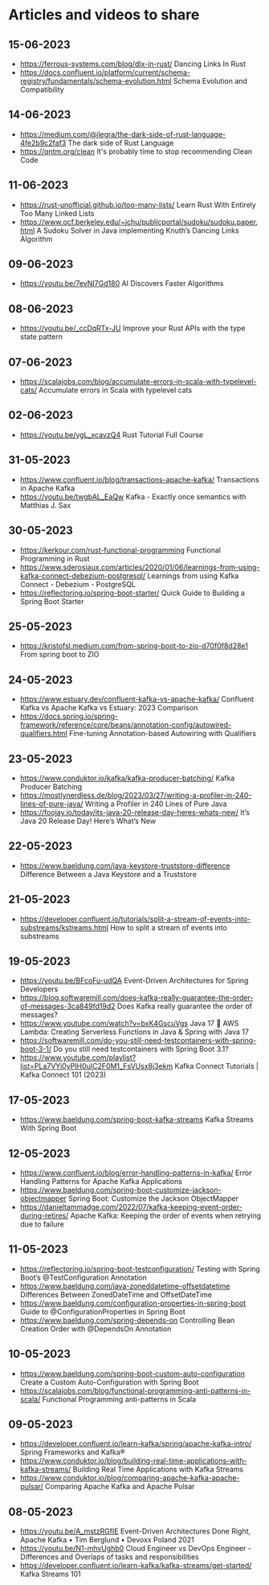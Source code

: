 # Articles and videos to share

## 15-06-2023

- https://ferrous-systems.com/blog/dlx-in-rust/ Dancing Links In Rust
- https://docs.confluent.io/platform/current/schema-registry/fundamentals/schema-evolution.html Schema Evolution and Compatibility

## 14-06-2023

- https://medium.com/@ilegra/the-dark-side-of-rust-language-4fe2b9c2faf3 The dark side of Rust Language
- https://qntm.org/clean It's probably time to stop recommending Clean Code

## 11-06-2023

- https://rust-unofficial.github.io/too-many-lists/ Learn Rust With Entirely Too Many Linked Lists
- https://www.ocf.berkeley.edu/~jchu/publicportal/sudoku/sudoku.paper.html A Sudoku Solver in Java implementing Knuth’s Dancing Links Algorithm

## 09-06-2023

- https://youtu.be/7evNI7Gd180 AI Discovers Faster Algorithms

## 08-06-2023

- https://youtu.be/_ccDqRTx-JU Improve your Rust APIs with the type state pattern

## 07-06-2023

- https://scalajobs.com/blog/accumulate-errors-in-scala-with-typelevel-cats/ Accumulate errors in Scala with typelevel cats

## 02-06-2023

- https://youtu.be/ygL_xcavzQ4 Rust Tutorial Full Course

## 31-05-2023

- https://www.confluent.io/blog/transactions-apache-kafka/ Transactions in Apache Kafka
- https://youtu.be/twgbAL_EaQw Kafka - Exactly once semantics with Matthias J. Sax

## 30-05-2023

- https://kerkour.com/rust-functional-programming Functional Programming in Rust
- https://www.sderosiaux.com/articles/2020/01/06/learnings-from-using-kafka-connect-debezium-postgresql/ Learnings from using Kafka Connect - Debezium - PostgreSQL
- https://reflectoring.io/spring-boot-starter/ Quick Guide to Building a Spring Boot Starter

## 25-05-2023

- https://kristofsl.medium.com/from-spring-boot-to-zio-d70f0f8d28e1 From spring boot to ZIO

## 24-05-2023

- https://www.estuary.dev/confluent-kafka-vs-apache-kafka/ Confluent Kafka vs Apache Kafka vs Estuary: 2023 Comparison
- https://docs.spring.io/spring-framework/reference/core/beans/annotation-config/autowired-qualifiers.html Fine-tuning Annotation-based Autowiring with Qualifiers

## 23-05-2023

- https://www.conduktor.io/kafka/kafka-producer-batching/ Kafka Producer Batching
- https://mostlynerdless.de/blog/2023/03/27/writing-a-profiler-in-240-lines-of-pure-java/ Writing a Profiler in 240 Lines of Pure Java
- https://foojay.io/today/its-java-20-release-day-heres-whats-new/ It’s Java 20 Release Day! Here’s What’s New

## 22-05-2023

- https://www.baeldung.com/java-keystore-truststore-difference Difference Between a Java Keystore and a Truststore

## 21-05-2023

- https://developer.confluent.io/tutorials/split-a-stream-of-events-into-substreams/kstreams.html How to split a stream of events into substreams

## 19-05-2023

- https://youtu.be/BFcoFu-udQA Event-Driven Architectures for Spring Developers
- https://blog.softwaremill.com/does-kafka-really-guarantee-the-order-of-messages-3ca849fd19d2 Does Kafka really guarantee the order of messages?
- https://www.youtube.com/watch?v=bxK4GscuVgs Java 17 🤝 AWS Lambda: Creating Serverless Functions in Java & Spring with Java 17
- https://softwaremill.com/do-you-still-need-testcontainers-with-spring-boot-3-1/ Do you still need testcontainers with Spring Boot 3.1?
- https://www.youtube.com/playlist?list=PLa7VYi0yPIH0uIC2F0M1_FsVUsx8j3ekm Kafka Connect Tutorials | Kafka Connect 101 (2023)

## 17-05-2023

- https://www.baeldung.com/spring-boot-kafka-streams Kafka Streams With Spring Boot

## 12-05-2023

- https://www.confluent.io/blog/error-handling-patterns-in-kafka/ Error Handling Patterns for Apache Kafka Applications
- https://www.baeldung.com/spring-boot-customize-jackson-objectmapper Spring Boot: Customize the Jackson ObjectMapper
- https://danieltammadge.com/2022/07/kafka-keeping-event-order-during-retires/ Apache Kafka: Keeping the order of events when retrying due to failure

## 11-05-2023

- https://reflectoring.io/spring-boot-testconfiguration/ Testing with Spring Boot’s @TestConfiguration Annotation
- https://www.baeldung.com/java-zoneddatetime-offsetdatetime Differences Between ZonedDateTime and OffsetDateTime
- https://www.baeldung.com/configuration-properties-in-spring-boot Guide to @ConfigurationProperties in Spring Boot
- https://www.baeldung.com/spring-depends-on Controlling Bean Creation Order with @DependsOn Annotation

## 10-05-2023

- https://www.baeldung.com/spring-boot-custom-auto-configuration Create a Custom Auto-Configuration with Spring Boot
- https://scalajobs.com/blog/functional-programming-anti-patterns-in-scala/ Functional Programming anti-patterns in Scala

## 09-05-2023

- https://developer.confluent.io/learn-kafka/spring/apache-kafka-intro/ Spring Frameworks and Kafka®
- https://www.conduktor.io/blog/building-real-time-applications-with-kafka-streams/ Building Real Time Applications with Kafka Streams
- https://www.conduktor.io/blog/comparing-apache-kafka-apache-pulsar/ Comparing Apache Kafka and Apache Pulsar

## 08-05-2023

- https://youtu.be/A_mstzRGfIE Event-Driven Architectures Done Right, Apache Kafka • Tim Berglund • Devoxx Poland 2021
- https://youtu.be/N1-mhvUghb0 Cloud Engineer vs DevOps Engineer - Differences and Overlaps of tasks and responsibilities
- https://developer.confluent.io/learn-kafka/kafka-streams/get-started/ Kafka Streams 101
